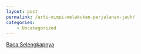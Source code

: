 ```yaml
---
layout: post
permalink: /arti-mimpi-melakukan-perjalanan-jauh/
categories:
    - Uncategorized
---
```


[Baca Selengkapnya](/05)